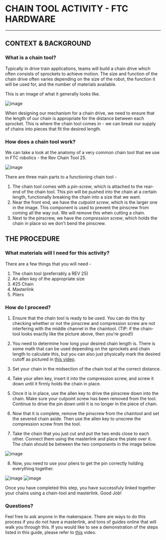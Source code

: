 # CHAIN TOOL ACTIVITY - FTC HARDWARE
------------------------------------------
## CONTEXT & BACKGROUND

### What is a chain tool?

Typically in drive train applications, teams will build a chain drive which often consists of sprockets to achieve motion. The size and function of the chain drive often varies depending on the size of the robot, the function it will be used for, and the number of materials available.

This is an image of what it generally looks like. 

![image](https://user-images.githubusercontent.com/62866081/185812027-d0bddf9c-1078-4e64-9111-88432b25fada.png)

When designing our mechanism for a chain drive, we need to ensure that the length of our chain is appropriate for the distance between each sprocket. This is where the chain tool comes in - we can break our supply of chains into pieces that fit the desired length. 


### How does a chain tool work?

We can take a look at the anatomy of a very common chain tool that we use in FTC robotics - the Rev Chain Tool 25. 

![image](https://user-images.githubusercontent.com/62866081/185812126-b645e7f3-101e-4001-ba69-02dc884931aa.png)

There are three main parts to a functioning chain tool - 
1. The chain tool comes with a *pin-screw*, which is attached to the rear-end of the chain tool. This pin will be pushed into the chain at a certain length, functionally breaking the chain into a size that we want. 
2. Near the front end, we have the *cutpoint screw*, which is the larger one in the image. This component is used to prevent the pinscrew from coming all the way out. We will remove this when cutting a chain.
3. Next to the pinscrew, we have the *compression screw*, which holds the chain in place so we don't bend the pinscrew.

## THE PROCEDURE

### What materials will I need for this activity?

There are a few things that you will need - 
1. The chain tool (preferrably a REV 25)
2. An allen key of the appropriate size
3. #25 Chain
4. Masterlink
5. Pliers

### How do I proceed? 

1. Ensure that the chain tool is ready to be used. You can do this by checking whether or not the pinscrew and compression screw are not interfering with the middle channel in the chaintool. (TIP: if the chain-tool looks exactly like the picture above, then you're good!)

2. You need to determine how long your desired chain length is. There is some math that can be used depending on the sprockets and chain length to calculate this, but you can also just physically mark the desired cutoff as pictured in [this video]([url](https://www.youtube.com/watch?v=vi2FfGqCeGI&t=90s)).

3. Set your chain in the midsection of the chain tool at the correct distance. 

4. Take your allen key, insert it into the compression screw, and screw it down until it firmly holds the chain in place.  

5. Once it is in place, use the allen key to drive the pinscrew down into the chain. Make sure your cutpoint screw has been removed from the tool. Continue to drive the pin down until it is no longer in the piece of chain. 

6. Now that it is complete, remove the pinscrew from the chaintool and set the severed chain aside. Then use the allen key to unscrew the compression screw from the tool.

7. Take the chain that you just cut and put the two ends close to each other. Connect them using the masterlink and place the plate over it. The chain should be between the two components in the image below. 

![image](https://user-images.githubusercontent.com/62866081/185812675-d9a9f395-a309-4490-ab6d-35fb13cd3163.png)

8. Now, you need to use your pliers to get the pin correctly holding everything together.  

![image](https://user-images.githubusercontent.com/62866081/185812695-26677ac9-a369-43a2-bc35-a37490cda9c4.png)
![image](https://user-images.githubusercontent.com/62866081/185812700-887f281d-aea5-410a-91ae-36194047fb37.png)

Once you have completed this step, you have successfuly linked together your chains using a chain-tool and masterlink. Good Job!

### Questions?

Feel free to ask anyone in the makerspace. There are ways to do this process if you do not have a masterlink, and tons of guides online that will walk you through this. If you would like to see a demonstration of the steps listed in this guide, please refer to [this]([url](https://www.youtube.com/watch?v=Y4Ur0f5kra8&t)) video. 



